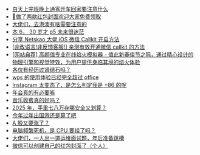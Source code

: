 + [白天上完班晚上通宵开车回家要注意什么](https://www.v2ex.com/t/1107239)
+ [🧧做了两款红包封面欢迎大家免费领取](https://www.v2ex.com/t/1107271)
+ [大佬们，去港澳有啥需要注意的](https://www.v2ex.com/t/1107241)
+ [本 6， 30 岁才 p5 未来很迷茫](https://www.v2ex.com/t/1107326)
+ [分享 Netskao 大佬 iOS 微信 Callkit 开启方法](https://www.v2ex.com/t/1107218)
+ [[非改语言!非反馈客服!] 亲测有效开通微信 callkit 的方法](https://www.v2ex.com/t/1107411)
+ [[网站自荐] 高颜值专业在线焰火模拟器 - 值此新春佳节之际，通过精心设计的物理引擎和视觉特效，为用户提供身临其境的焰火体验](https://www.v2ex.com/t/1107312)
+ [各位有经历过肾结石吗？](https://www.v2ex.com/t/1107254)
+ [wps 的使用体验已经完全超过 office](https://www.v2ex.com/t/1107273)
+ [Instagram 太变态了，是怎么判定我是 +86 的呢](https://www.v2ex.com/t/1107303)
+ [年会真的有必要嘛](https://www.v2ex.com/t/1107272)
+ [音乐收费真的好吗？](https://www.v2ex.com/t/1107468)
+ [2025 年，手里七八万存哪安全又划算？](https://www.v2ex.com/t/1107363)
+ [今年过年出国游还是算了吧](https://www.v2ex.com/t/1107473)
+ [A 股又要涨了？](https://www.v2ex.com/t/1107295)
+ [电脑频繁死机，是 CPU 要挂了吗？](https://www.v2ex.com/t/1107332)
+ [大佬们，一人出一道运维面试题，年后准备跳槽](https://www.v2ex.com/t/1107485)
+ [微信可以创建自己的红包封面了（个人）](https://www.v2ex.com/t/1107475)
